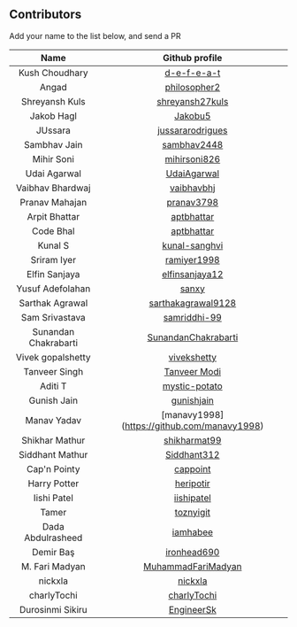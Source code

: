 ## Contributors
Add your name to the list below, and send a PR

| Name | Github profile |
|:----:|:--------------:|
| Kush Choudhary | [d-e-f-e-a-t](https://github.com/d-e-f-e-a-t) |
| Angad | [philosopher2](https://github.com/philosopher2) |
| Shreyansh Kuls | [shreyansh27kuls](https://github.com/shreyansh27kuls) |
| Jakob Hagl | [Jakobu5](https://github.com/Jakobu5) |
| JUssara | [jussararodrigues](https://github.com/jussararodrigues) |
| Sambhav Jain| [sambhav2448](https://github.com/sambhav2448)
| Mihir Soni | [mihirsoni826](https://github.com/mihirsoni826) |
| Udai Agarwal | [UdaiAgarwal](https://github.com/UdaiAgarwal) |
| Vaibhav Bhardwaj | [vaibhavbhj](https://github.com/vaibhavbhj) |
| Pranav Mahajan | [pranav3798](https://github.com/pranav3798) |
| Arpit Bhattar | [aptbhattar](https://github.com/aptbhattar) |
| Code Bhal | [aptbhattar](https://github.com/bhal) |
| Kunal S | [kunal-sanghvi](https://github.com/kunal-sanghvi) |
| Sriram Iyer | [ramiyer1998](https://github.com/ramiyer1998) |
| Elfin Sanjaya | [elfinsanjaya12](https://github.com/elfinsanjaya12) |
| Yusuf Adefolahan | [sanxy](https://github.com/sanxy) |
| Sarthak Agrawal | [sarthakagrawal9128](https://github.com/sarthakagrawal9128) |
| Sam Srivastava | [samriddhi-99](https://github.com/samriddhi-99) |
| Sunandan Chakrabarti | [SunandanChakrabarti](https://github.com/SunandanChakrabarti) |
| Vivek gopalshetty  | [vivekshetty](https://github.com/vivekgopalshetty)|
| Tanveer Singh | [Tanveer Modi](https://github.com/tanveer7) |
| Aditi T | [mystic-potato](https://github.com/mystic-potato) |
| Gunish Jain | [gunishjain](https://github.com/gunishjain) |
| Manav Yadav | [manavy1998] (https://github.com/manavy1998) |
| Shikhar Mathur | [shikharmat99](https://github.com/shikharmat99) |
| Siddhant Mathur | [Siddhant312](https://github.com/Siddhant312) |
| Cap'n Pointy | [cappoint](https://github.com/cappoint) |
| Harry Potter | [heripotir](https://github.com/heripotir) |
| Iishi Patel  | [iishipatel](https://github.com/iishipatel) |
| Tamer  | [toznyigit](https://github.com/toznyigit) |
| Dada Abdulrasheed  | [iamhabee](https://github.com/iamhabee) |
| Demir Baş  | [ironhead690](https://github.com/ironhead690) |
| M. Fari Madyan | [MuhammadFariMadyan](https://github.com/MuhammadFariMadyan) |
| nickxla | [nickxla](https://github.com/nickxla) |
| charlyTochi | [charlyTochi](https://github.com/charlyTochi) |
| Durosinmi Sikiru | [EngineerSk](https://github.com/EngineerSk) |

